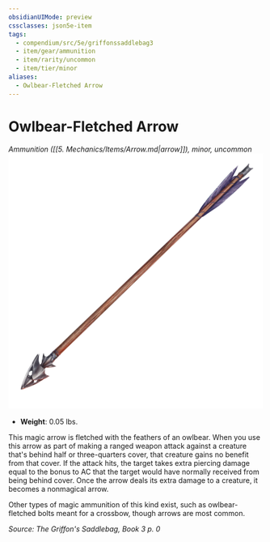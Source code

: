 ```yaml
---
obsidianUIMode: preview
cssclasses: json5e-item
tags:
  - compendium/src/5e/griffonssaddlebag3
  - item/gear/ammunition
  - item/rarity/uncommon
  - item/tier/minor
aliases:
  - Owlbear-Fletched Arrow
---
```

# Owlbear-Fletched Arrow
*Ammunition ([[5. Mechanics/Items/Arrow.md\|arrow]]), minor, uncommon*  
![](https://raw.githubusercontent.com/TheGiddyLimit/homebrew-img/main/img/GriffonsSaddlebag3/Owlbear-Fletched-Arrow.webp#right)  

- **Weight**: 0.05 lbs.

This magic arrow is fletched with the feathers of an owlbear. When you use this arrow as part of making a ranged weapon attack against a creature that's behind half or three-quarters cover, that creature gains no benefit from that cover. If the attack hits, the target takes extra piercing damage equal to the bonus to AC that the target would have normally received from being behind cover. Once the arrow deals its extra damage to a creature, it becomes a nonmagical arrow.

Other types of magic ammunition of this kind exist, such as owlbear-fletched bolts meant for a crossbow, though arrows are most common.

*Source: The Griffon's Saddlebag, Book 3 p. 0*
